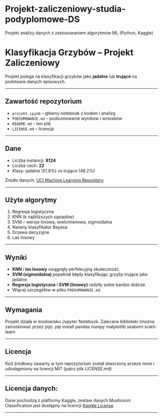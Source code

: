 # Projekt-zaliczeniowy-studia-podyplomowe-DS

Projekt analizy danych z zastosowaniem algorytmów ML (Python, Kaggle)

# Klasyfikacja Grzybów – Projekt Zaliczeniowy

Projekt polega na klasyfikacji grzybów jako **jadalne** lub **trujące** na podstawie danych opisowych.

---

## Zawartość repozytorium

- `projekt.ipynb` – główny notebook z kodem i analizą
- `PODSUMOWANIE.md` – podsumowanie wyników i wniosków
- `README.md` – ten plik
- `LICENSE.md` – licencja

---

## Dane

- Liczba instancji: **8124**
- Liczba cech: **22**
- Klasy: jadalne (51.8%) vs trujące (48.2%)

Źródło danych: [UCI Machine Learning Repository](https://archive.ics.uci.edu/dataset/73/mushroom)

---

## Użyte algorytmy

1. Regresja logistyczna
2. KNN (k najbliższych sąsiadów)
3. SVM – wersje liniowa, wielomianowa, sigmoidalna
4. Naiwny klasyfikator Bayesa
5. Drzewa decyzyjne
6. Las losowy

---

## Wyniki

- **KNN** i **las losowy** osiągnęły perfekcyjną skuteczność.
- **SVM (sigmoidalna)** popełniał błędy klasyfikując grzyby trujące jako jadalne.
- **Regresja logistyczna** i **SVM (liniowy)** radziły sobie bardzo dobrze.
- Więcej szczegółów w pliku `PODSUMOWANIE.md`.

---

## Wymagania

Projekt działa w środowisku Jupyter Notebook.
Zalecane biblioteki (można zainstalować przez pip): pip install pandas numpy matplotlib seaborn scikit-learn

---

## Licencja
Kod źródłowy zawarty w tym repozytorium został stworzony przeze mnie i udostępniony na licencji MIT (patrz plik LICENSE.md)

---

## Licencja danych:
Dane pochodzą z platformy Kaggle, zestaw danych Mushroom Classification jest dostępny na licencji [Kaggle License](https://www.kaggle.com/datasets/uciml/mushroom-classification)

---
